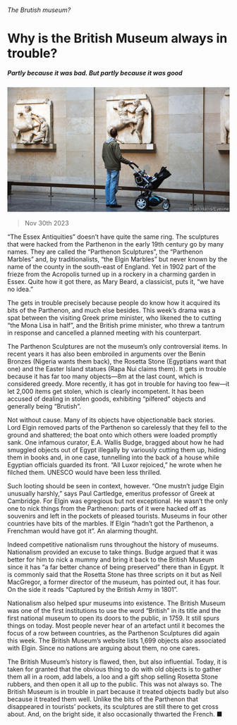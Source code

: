 ###### The Brutish museum?

# Why is the British Museum always in trouble? 

##### Partly because it was bad. But partly because it was good 

![image](images/20231202_BRP004.jpg) 

> Nov 30th 2023 

“The Essex Antiquities” doesn’t have quite the same ring. The sculptures that were hacked from the Parthenon in the early 19th century go by many names. They are called the “Parthenon Sculptures”, the “Parthenon Marbles” and, by traditionalists, “the Elgin Marbles” but never known by the name of the county in the south-east of England. Yet in 1902 part of the frieze from the Acropolis turned up in a rockery in a charming garden in Essex. Quite how it got there, as Mary Beard, a classicist, puts it, “we have no idea.” 

The gets in trouble precisely because people do know how it acquired its bits of the Parthenon, and much else besides. This week’s drama was a spat between the visiting Greek prime minister, who likened the  to cutting “the Mona Lisa in half”, and the British prime minister, who threw a tantrum in response and cancelled a planned meeting with his counterpart.

The Parthenon Sculptures are not the museum’s only controversial items. In recent years it has also been embroiled in arguments over the Benin Bronzes (Nigeria wants them back), the Rosetta Stone (Egyptians want that one) and the Easter Island statues (Rapa Nui claims them). It gets in trouble because it has far too many objects—8m at the last count, which is considered greedy. More recently, it has got in trouble for having too few—it let 2,000 items get stolen, which is clearly incompetent. It has been accused of dealing in stolen goods, exhibiting “pilfered” objects and generally being “Brutish”.

Not without cause. Many of its objects have objectionable back stories. Lord Elgin removed parts of the Parthenon so carelessly that they fell to the ground and shattered; the boat onto which others were loaded promptly sank. One infamous curator, E.A. Wallis Budge, bragged about how he had smuggled objects out of Egypt illegally by variously cutting them up, hiding them in books and, in one case, tunnelling into the back of a house while Egyptian officials guarded its front. “All Luxor rejoiced,” he wrote when he filched them. UNESCO would have been less thrilled.

Such looting should be seen in context, however. “One mustn’t judge Elgin unusually harshly,” says Paul Cartledge, emeritus professor of Greek at Cambridge. For Elgin was egregious but not exceptional. He wasn’t the only one to nick things from the Parthenon: parts of it were hacked off as souvenirs and left in the pockets of pleased tourists. Museums in four other countries have bits of the marbles. If Elgin “hadn’t got the Parthenon, a Frenchman would have got it”. An alarming thought. 

Indeed competitive nationalism runs throughout the history of museums. Nationalism provided an excuse to take things. Budge argued that it was better for him to nick a mummy and bring it back to the British Museum since it has “a far better chance of being preserved” there than in Egypt. It is commonly said that the Rosetta Stone has three scripts on it but as Neil MacGregor, a former director of the museum, has pointed out, it has four. On the side it reads “Captured by the British Army in 1801”.

Nationalism also helped spur museums into existence. The British Museum was one of the first institutions to use the word “British” in its title and the first national museum to open its doors to the public, in 1759. It still spurs things on today. Most people never hear of an artefact until it becomes the focus of a row between countries, as the Parthenon Sculptures did again this week. The British Museum’s website lists 1,699 objects also associated with Elgin. Since no nations are arguing about them, no one cares. 

The British Museum’s history is flawed, then, but also influential. Today, it is taken for granted that the obvious thing to do with old objects is to gather them all in a room, add labels, a loo and a gift shop selling Rosetta Stone rubbers, and then open it all up to the public. This was not always so. The British Museum is in trouble in part because it treated objects badly but also because it treated them well. Unlike the bits of the Parthenon that disappeared in tourists’ pockets, its sculptures are still there to get cross about. And, on the bright side, it also occasionally thwarted the French. ■


